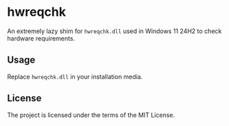 hwreqchk
========
An extremely lazy shim for `hwreqchk.dll` used in Windows 11 24H2 to check
hardware requirements.

Usage
-----
Replace `hwreqchk.dll` in your installation media.

License
-------
The project is licensed under the terms of the MIT License.
